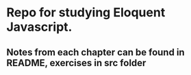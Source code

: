 # Repo for studying Eloquent Javascript.
## Notes from each chapter can be found in README, exercises in src folder

